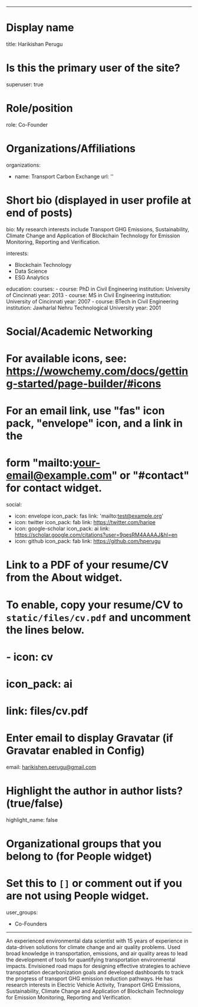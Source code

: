 
---
# Display name
title: Harikishan Perugu

# Is this the primary user of the site?
superuser: true

# Role/position
role: Co-Founder

# Organizations/Affiliations
organizations:
  - name: Transport Carbon Exchange
    url: ''

# Short bio (displayed in user profile at end of posts)
bio: My research interests include Transport GHG Emissions, Sustainability, Climate Change and Application of Blockchain Technology for Emission Monitoring, Reporting and Verification.

interests:
  - Blockchain Technology
  - Data Science
  - ESG Analytics

education:
  courses:
    - course: PhD in Civil Engineering
      institution: University of Cincinnati
      year: 2013
    - course: MS in Civil Engineering
      institution: University of Cincinnati
      year: 2007
    - course: BTech in Civil Engineering
      institution: Jawharlal Nehru Technological University
      year: 2001

# Social/Academic Networking
# For available icons, see: https://wowchemy.com/docs/getting-started/page-builder/#icons
#   For an email link, use "fas" icon pack, "envelope" icon, and a link in the
#   form "mailto:your-email@example.com" or "#contact" for contact widget.
social:
  - icon: envelope
    icon_pack: fas
    link: 'mailto:test@example.org'
  - icon: twitter
    icon_pack: fab
    link: https://twitter.com/haripe
  - icon: google-scholar
    icon_pack: ai
    link: https://scholar.google.com/citations?user=9qesRM4AAAAJ&hl=en
  - icon: github
    icon_pack: fab
    link: https://github.com/hperugu
# Link to a PDF of your resume/CV from the About widget.
# To enable, copy your resume/CV to `static/files/cv.pdf` and uncomment the lines below.
# - icon: cv
#   icon_pack: ai
#   link: files/cv.pdf

# Enter email to display Gravatar (if Gravatar enabled in Config)
email: harikishen.perugu@gmail.com

# Highlight the author in author lists? (true/false)
highlight_name: false

# Organizational groups that you belong to (for People widget)
#   Set this to `[]` or comment out if you are not using People widget.
user_groups:
  - Co-Founders
---

An experienced environmental data scientist with 15 years of experience in data-driven solutions for climate change and air quality problems. Used broad knowledge in transportation, emissions, and air quality areas to lead the development of tools for quantifying transportation environmental impacts. Envisioned road maps for designing effective strategies to achieve transportation decarbonization goals and developed dashboards to track the progress of transport GHG emission reduction pathways. He has research interests in Electric Vehicle Activity, Transport GHG Emissions, Sustainability, Climate Change and Application of Blockchain Technology for Emission Monitoring, Reporting and Verification.

